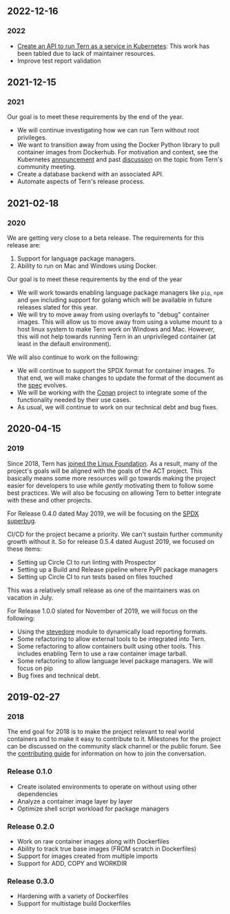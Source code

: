 ## 2022-12-16
### 2022
- [Create an API to run Tern as a service in Kubernetes](https://github.com/tern-tools/tern/issues/1112): This work has been tabled due to lack of maintainer resources.
- Improve test report validation

## 2021-12-15
### 2021
Our goal is to meet these requirements by the end of the year.
- We will continue investigating how we can run Tern without root privileges.
- We want to transition away from using the Docker Python library to pull container images from Dockerhub. For motivation and context, see the Kubernetes [announcement](https://kubernetes.io/blog/2020/12/02/dont-panic-kubernetes-and-docker/) and past [discussion](https://github.com/tern-tools/meetings/blob/main/minutes/04-13-2021.md) on the topic from Tern's community meeting.
- Create a database backend with an associated API.
- Automate aspects of Tern's release process.

## 2021-02-18
### 2020

We are getting very close to a beta release. The requirements for this release are:
1. Support for language package managers.
2. Ability to run on Mac and Windows using Docker.

Our goal is to meet these requirements by the end of the year
- We will work towards enabling language package managers like `pip`, `npm` and `gem` including support for golang which will be available in future releases slated for this year.
- We will try to move away from using overlayfs to "debug" container images. This will allow us to move away from using a volume mount to a host linux system to make Tern work on Windows and Mac. However, this will not help towards running Tern in an unprivileged container (at least in the default environment).

We will also continue to work on the following:
- We will continue to support the SPDX format for container images. To that end, we will make changes to update the format of the document as the [spec](https://spdx.org/sites/cpstandard/files/pages/files/spdxversion2.1.pdf) evolves.
- We will be working with the [Conan](https://github.com/nexB/conan) project to integrate some of the functionality needed by their use cases.
- As usual, we will continue to work on our technical debt and bug fixes.


## 2020-04-15
### 2019

Since 2018, Tern has [joined the Linux Foundation](https://www.linuxfoundation.org/press-release/2018/12/the-linux-foundation-to-launch-new-tooling-project-to-improve-open-source-compliance/). As a result, many of the project's goals will be aligned with the goals of the ACT project. This basically means some more resources will go towards making the project easier for developers to use while *gently* motivating them to follow some best practices. We will also be focusing on allowing Tern to better integrate with these and other projects.

For Release 0.4.0 dated May 2019, we will be focusing on the [SPDX superbug](https://github.com/vmware/tern/issues/174).

CI/CD for the project became a priority. We can't sustain further community growth without it. So for release 0.5.4 dated August 2019, we focused on these items:

- Setting up Circle CI to run linting with Prospector
- Setting up a Build and Release pipeline where PyPI package managers
- Setting up Circle CI to run tests based on files touched

This was a relatively small release as one of the maintainers was on vacation in July.

For Release 1.0.0 slated for November of 2019, we will focus on the following:

- Using the [stevedore](https://github.com/openstack/stevedore) module to dynamically load reporting formats.
- Some refactoring to allow external tools to be integrated into Tern.
- Some refactoring to allow containers built using other tools. This includes enabling Tern to use a raw container image tarball.
- Some refactoring to allow language level package managers. We will focus on pip
- Bug fixes and technical debt.


## 2019-02-27
### 2018
The end goal for 2018 is to make the project relevant to real world containers and to make it easy to contribute to it. Milestones for the project can be discussed on the community slack channel or the public forum. See the [contributing guide](../CONTRIBUTING.md) for information on how to join the conversation.

### Release 0.1.0
- Create isolated environments to operate on without using other dependencies
- Analyze a container image layer by layer
- Optimize shell script workload for package managers

### Release 0.2.0
- Work on raw container images along with Dockerfiles
- Ability to track true base images (FROM scratch in Dockerfiles)
- Support for images created from multiple imports
- Support for ADD, COPY and WORKDIR

### Release 0.3.0
- Hardening with a variety of Dockerfiles
- Support for multistage build Dockerfiles

